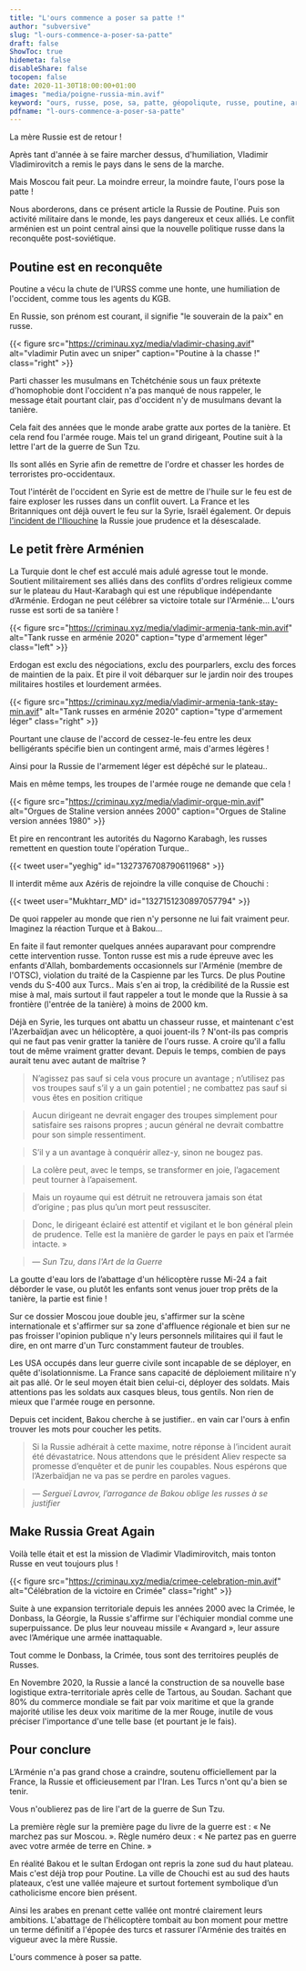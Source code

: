 ```yaml
---
title: "L'ours commence a poser sa patte !"
author: "subversive"
slug: "l-ours-commence-a-poser-sa-patte"
draft: false
ShowToc: true
hidemeta: false
disableShare: false
tocopen: false
date: 2020-11-30T18:00:00+01:00
images: "media/poigne-russia-min.avif"
keyword: "ours, russe, pose, sa, patte, géopoliqute, russe, poutine, arménie, conflit, mère, russie, vladimir, Azerbaïdjan"
pdfname: "l-ours-commence-a-poser-sa-patte"
---
```


La mère Russie est de retour !

Après tant d'année à se faire marcher dessus, d'humiliation, Vladimir Vladimirovitch a remis le pays dans le sens de la marche.
<!--more-->

Mais Moscou fait peur. La moindre erreur, la moindre faute, l'ours pose la patte !

Nous aborderons, dans ce présent article la Russie de Poutine. Puis son activité militaire dans le monde, les pays dangereux et ceux alliés. Le conflit arménien est un point central ainsi que la nouvelle politique russe dans la reconquête post-soviétique.

## Poutine est en reconquête

Poutine a vécu la chute de l’URSS comme une honte, une humiliation de l'occident, comme tous les agents du KGB.

En Russie, son prénom est courant, il signifie "le souverain de la paix" en russe.

{{< figure src="https://criminau.xyz/media/vladimir-chasing.avif" alt="vladimir Putin avec un sniper" caption="Poutine à la chasse !" class="right" >}}

Parti chasser les musulmans en Tchétchénie sous un faux prétexte d'homophobie dont l'occident n'a pas manqué de nous rappeler, le message était pourtant clair, pas d'occident n'y de musulmans devant la tanière.

Cela fait des années que le monde arabe gratte aux portes de la tanière. Et cela rend fou l'armée rouge. Mais tel un grand dirigeant, Poutine suit à la lettre l'art de la guerre de Sun Tzu.

Ils sont allés en Syrie afin de remettre de l'ordre et chasser les hordes de terroristes pro-occidentaux.

Tout l'intérêt de l'occident en Syrie est de mettre de l'huile sur le feu est de faire exploser les russes dans un conflit ouvert. La France et les Britanniques ont déjà ouvert le feu sur la Syrie, Israël également. Or depuis [l'incident de l'Iliouchine](http://citoyens.deontolog.org/index.php?topic=2395.0) la Russie joue prudence et la désescalade.

## Le petit frère Arménien

La Turquie dont le chef est acculé mais adulé agresse tout le monde. Soutient militairement ses alliés dans des conflits d'ordres religieux comme sur le plateau du Haut-Karabagh qui est une république indépendante d’Arménie. Erdogan ne peut célébrer sa victoire totale sur l'Arménie... L'ours russe est sorti de sa tanière !

{{< figure src="https://criminau.xyz/media/vladimir-armenia-tank-min.avif" alt="Tank russe en arménie 2020" caption="type d'armement léger" class="left" >}}

Erdogan est exclu des négociations, exclu des pourparlers, exclu des forces de maintien de la paix. Et pire il voit débarquer sur le jardin noir des troupes militaires hostiles et lourdement armées.

{{< figure src="https://criminau.xyz/media/vladimir-armenia-tank-stay-min.avif" alt="Tank russes en arménie 2020" caption="type d'armement léger" class="right" >}}

Pourtant une clause de l'accord de cessez-le-feu entre les deux belligérants spécifie bien un contingent armé, mais d'armes légères !

Ainsi pour la Russie de l'armement léger est dépêché sur le plateau..


Mais en même temps, les troupes de l'armée rouge ne demande que cela !

{{< figure src="https://criminau.xyz/media/vladimir-orgue-min.avif" alt="Orgues de Staline version années 2000" caption="Orgues de Staline version années 1980" >}}

Et pire en rencontrant les autorités du Nagorno Karabagh, les russes remettent en question toute l'opération Turque..

{{< tweet user="yeghig" id="1327376708790611968" >}}

Il interdit même aux Azéris de rejoindre la ville conquise de Chouchi :

{{< tweet user="Mukhtarr_MD" id="1327151230897057794" >}}

De quoi rappeler au monde que rien n'y personne ne lui fait vraiment peur. Imaginez la réaction Turque et à Bakou...

En faite il faut remonter quelques années auparavant pour comprendre cette intervention russe. Tonton russe est mis a rude épreuve avec les enfants d'Allah, bombardements occasionnels sur l'Arménie (membre de l'OTSC), violation du traité de la Caspienne par les Turcs. De plus Poutine vends du S-400 aux Turcs.. Mais s'en ai trop, la crédibilité de la Russie est mise à mal, mais surtout il faut rappeler a tout le monde que la Russie à sa frontière (l'entrée de la tanière) à moins de 2000 km.

Déjà en Syrie, les turques ont abattu un chasseur russe, et maintenant c'est l'Azerbaïdjan avec un hélicoptère, a quoi jouent-ils ? N'ont-ils pas compris qui ne faut pas venir gratter la tanière de l'ours russe. A croire qu'il a fallu tout de même vraiment gratter devant. Depuis le temps, combien de pays aurait tenu avec autant de maîtrise ?

> N’agissez pas sauf si cela vous procure un avantage ; n’utilisez pas vos troupes sauf s’il y a un gain potentiel ; ne combattez pas sauf si vous êtes en position critique

> Aucun dirigeant ne devrait engager des troupes simplement pour satisfaire ses raisons propres ; aucun général ne devrait combattre pour son simple ressentiment.

> S’il y a un avantage à conquérir allez-y, sinon ne bougez pas.

> La colère peut, avec le temps, se transformer en joie, l’agacement peut tourner à l’apaisement.

> Mais un royaume qui est détruit ne retrouvera jamais son état d’origine ; pas plus qu’un mort peut ressusciter.

> Donc, le dirigeant éclairé est attentif et vigilant et le bon général plein de prudence. Telle est la manière de garder le pays en paix et l’armée intacte. »

> — <cite>Sun Tzu, dans l'Art de la Guerre</cite>

La goutte d'eau lors de l’abattage d'un hélicoptère russe Mi-24 a fait déborder le vase, ou plutôt les enfants sont venus jouer trop prêts de la tanière, la partie est finie !

Sur ce dossier Moscou joue double jeu, s'affirmer sur la scène internationale et s'affirmer sur sa zone d'affluence régionale et bien sur ne pas froisser l'opinion publique n'y leurs personnels militaires qui il faut le dire, en ont marre d'un Turc constamment fauteur de troubles.

Les USA occupés dans leur guerre civile sont incapable de se déployer, en quête d'isolationnisme. La France sans capacité de déploiement militaire n'y ait pas allé. Or le seul moyen était bien celui-ci, déployer des soldats. Mais attentions pas les soldats aux casques bleus, tous gentils. Non rien de mieux que l'armée rouge en personne.

Depuis cet incident, Bakou cherche à se justifier.. en vain car l'ours à enfin trouver les mots pour coucher les petits.

> Si la Russie adhérait à cette maxime, notre réponse à l’incident aurait été dévastatrice. Nous attendons que le président Aliev respecte sa promesse d’enquêter et de punir les coupables. Nous espérons que l’Azerbaïdjan ne va pas se perdre en paroles vagues.

> — <cite>Sergueï Lavrov, l’arrogance de Bakou oblige les russes à se justifier</cite>

## Make Russia Great Again

Voilà telle était et est la mission de Vladimir Vladimirovitch, mais tonton Russe en veut toujours plus !

{{< figure src="https://criminau.xyz/media/crimee-celebration-min.avif" alt="Célébration de la victoire en Crimée" class="right" >}}

Suite à une expansion territoriale depuis les années 2000 avec la Crimée, le Donbass, la Géorgie, la Russie s'affirme sur l'échiquier mondial comme une superpuissance. De plus leur nouveau missile « Avangard », leur assure avec l’Amérique une armée inattaquable.

Tout comme le Donbass, la Crimée, tous sont des territoires peuplés de Russes.

En Novembre 2020, la Russie a lancé la construction de sa nouvelle base logistique extra-territoriale après celle de Tartous, au Soudan.
Sachant que 80% du commerce mondiale se fait par voix maritime et que la grande majorité utilise les deux voix maritime de la mer Rouge, inutile de vous préciser l'importance d'une telle base (et pourtant je le fais).

## Pour conclure

L’Arménie n'a pas grand chose a craindre, soutenu officiellement par la France, la Russie et officieusement par l'Iran. Les Turcs n'ont qu'a bien se tenir.

Vous n'oublierez pas de lire l'art de la guerre de Sun Tzu.

La première règle sur la première page du livre de la guerre est : « Ne marchez pas sur Moscou. ». Règle numéro deux : « Ne partez pas en guerre avec votre armée de terre en Chine. »

En réalité Bakou et le sultan Erdogan ont repris la zone sud du haut plateau. Mais c'est déjà trop pour Poutine. La ville de Chouchi est au sud des hauts plateaux, c’est une vallée majeure et surtout fortement symbolique d’un catholicisme encore bien présent.

Ainsi les arabes en prenant cette vallée ont montré clairement leurs ambitions. L'abattage de l'hélicoptère tombait au bon moment pour mettre un terme définitif a l'épopée des turcs et rassurer l'Arménie des traités en vigueur avec la mère Russie.

L'ours commence à poser sa patte.
